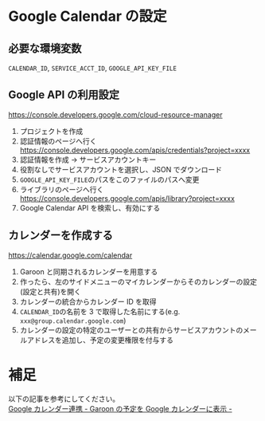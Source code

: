 # Google Calendar の設定

## 必要な環境変数

`CALENDAR_ID`, `SERVICE_ACCT_ID`, `GOOGLE_API_KEY_FILE`

## Google API の利用設定

https://console.developers.google.com/cloud-resource-manager

1.  プロジェクトを作成
2.  認証情報のページへ行く https://console.developers.google.com/apis/credentials?project=xxxx
3.  認証情報を作成 -> サービスアカウントキー
4.  役割なしでサービスアカウントを選択し、JSON でダウンロード
5.  `GOOGLE_API_KEY_FILE`のパスをこのファイルのパスへ変更
6.  ライブラリのページへ行く https://console.developers.google.com/apis/library?project=xxxx
7.  Google Calendar API を検索し、有効にする

## カレンダーを作成する

https://calendar.google.com/calendar

1.  Garoon と同期されるカレンダーを用意する
2.  作ったら、左のサイドメニューのマイカレンダーからそのカレンダーの設定(設定と共有)を開く
3.  カレンダーの統合からカレンダー ID を取得
4.  `CALENDAR_ID`の名前を 3 で取得した名前にする(e.g. `xxx@group.calendar.google.com`)
5.  カレンダーの設定の特定のユーザーとの共有からサービスアカウントのメールアドレスを追加し、予定の変更権限を付与する

# 補足

以下の記事を参考にしてください。  
[Google カレンダー連携 - Garoon の予定を Google カレンダーに表示 -](https://developer.cybozu.io/hc/ja/articles/204426680-Google%E3%82%AB%E3%83%AC%E3%83%B3%E3%83%80%E3%83%BC%E9%80%A3%E6%90%BA-Garoon%E3%81%AE%E4%BA%88%E5%AE%9A%E3%82%92Google%E3%82%AB%E3%83%AC%E3%83%B3%E3%83%80%E3%83%BC%E3%81%AB%E8%A1%A8%E7%A4%BA-)
